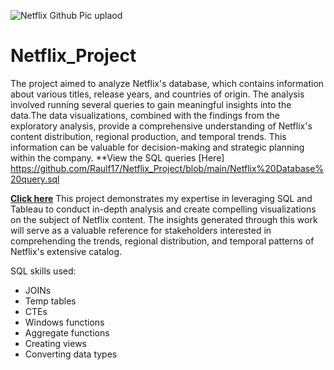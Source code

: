 ![Netflix Github Pic uplaod](https://user-images.githubusercontent.com/125770475/230777477-e0254682-c096-4f6a-bc67-a736dfc141cb.jpg)

# Netflix_Project

The project aimed to analyze Netflix's database, which contains information about various titles, release years, and countries of origin. The analysis involved running several queries to gain meaningful insights into the data.The data visualizations, combined with the findings from the exploratory analysis, provide a comprehensive understanding of Netflix's content distribution, regional production, and temporal trends. This information can be valuable for decision-making and strategic planning within the company. **View the SQL queries [Here] https://github.com/Raulf17/Netflix_Project/blob/main/Netflix%20Database%20query.sql

**[Click here](https://public.tableau.com/app/profile/raul.fernandez.jr/viz/Netflix_16727578238290/Dashboard1)**
This project demonstrates my expertise in leveraging SQL and Tableau to conduct in-depth analysis and create compelling visualizations on the subject of Netflix content. The insights generated through this work will serve as a valuable reference for stakeholders interested in comprehending the trends, regional distribution, and temporal patterns of Netflix's extensive catalog.

SQL skills used:
* JOINs
* Temp tables
* CTEs
* Windows functions
* Aggregate functions
* Creating views
* Converting data types
